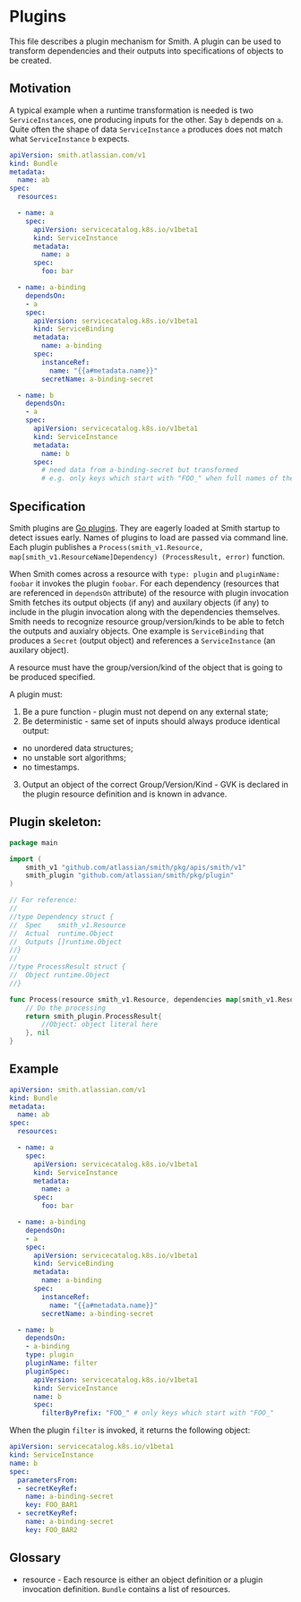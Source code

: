 # Plugins

This file describes a plugin mechanism for Smith. A plugin can be used to transform
dependencies and their outputs into specifications of objects to be created.

## Motivation

A typical example when a runtime transformation is needed is two `ServiceInstance`s, one producing inputs for the
other. Say `b` depends on `a`. Quite often the shape of data `ServiceInstance` `a` produces does not match what
`ServiceInstance` `b` expects.

```yaml
apiVersion: smith.atlassian.com/v1
kind: Bundle
metadata:
  name: ab
spec:
  resources:

  - name: a
    spec:
      apiVersion: servicecatalog.k8s.io/v1beta1
      kind: ServiceInstance
      metadata:
        name: a
      spec:
        foo: bar

  - name: a-binding
    dependsOn:
    - a
    spec:
      apiVersion: servicecatalog.k8s.io/v1beta1
      kind: ServiceBinding
      metadata:
        name: a-binding
      spec:
        instanceRef:
          name: "{{a#metadata.name}}"
        secretName: a-binding-secret

  - name: b
    dependsOn:
    - a
    spec:
      apiVersion: servicecatalog.k8s.io/v1beta1
      kind: ServiceInstance
      metadata:
        name: b
      spec:
        # need data from a-binding-secret but transformed
        # e.g. only keys which start with "FOO_" when full names of the keys are not known in advance.
```

## Specification

Smith plugins are [Go plugins](https://golang.org/pkg/plugin/). They are eagerly loaded at Smith startup to detect
issues early. Names of plugins to load are passed via command line.
Each plugin publishes a `Process(smith_v1.Resource, map[smith_v1.ResourceName]Dependency) (ProcessResult, error)`
function.

When Smith comes across a resource with `type: plugin` and `pluginName: foobar` it invokes
the plugin `foobar`. For each dependency (resources that are referenced in `dependsOn` attribute) of the
resource with plugin invocation Smith fetches its output objects (if any) and auxilary objects (if any) to
include in the plugin invocation along with the dependencies themselves.
Smith needs to recognize resource group/version/kinds to be able to fetch the outputs and auxialry objects.
One example is `ServiceBinding` that produces a `Secret` (output object) and references a `ServiceInstance`
(an auxilary object).

A resource must have the group/version/kind of the object that is going to be produced specified.

A plugin must:
1. Be a pure function - plugin must not depend on any external state;
2. Be deterministic - same set of inputs should always produce identical output:
  - no unordered data structures;
  - no unstable sort algorithms;
  - no timestamps.
3. Output an object of the correct Group/Version/Kind - GVK is declared in the plugin resource definition and
is known in advance.

## Plugin skeleton:

```go
package main

import (
	smith_v1 "github.com/atlassian/smith/pkg/apis/smith/v1"
	smith_plugin "github.com/atlassian/smith/pkg/plugin"
)

// For reference:
//
//type Dependency struct {
//	Spec    smith_v1.Resource
//	Actual  runtime.Object
//	Outputs []runtime.Object
//}
//
//type ProcessResult struct {
//	Object runtime.Object
//}

func Process(resource smith_v1.Resource, dependencies map[smith_v1.ResourceName]smith_plugin.Dependency)  (smith_plugin.ProcessResult, error) {
	// Do the processing
	return smith_plugin.ProcessResult{
		//Object: object literal here
	}, nil
} 
```

## Example

```yaml
apiVersion: smith.atlassian.com/v1
kind: Bundle
metadata:
  name: ab
spec:
  resources:

  - name: a
    spec:
      apiVersion: servicecatalog.k8s.io/v1beta1
      kind: ServiceInstance
      metadata:
        name: a
      spec:
        foo: bar

  - name: a-binding
    dependsOn:
    - a
    spec:
      apiVersion: servicecatalog.k8s.io/v1beta1
      kind: ServiceBinding
      metadata:
        name: a-binding
      spec:
        instanceRef:
          name: "{{a#metadata.name}}"
        secretName: a-binding-secret

  - name: b
    dependsOn:
    - a-binding
    type: plugin
    pluginName: filter
    pluginSpec:
      apiVersion: servicecatalog.k8s.io/v1beta1
      kind: ServiceInstance
      name: b
      spec:
        filterByPrefix: "FOO_" # only keys which start with "FOO_"          
```

When the plugin `filter` is invoked, it returns the following object:

```yaml
apiVersion: servicecatalog.k8s.io/v1beta1
kind: ServiceInstance
name: b
spec:
  parametersFrom:
  - secretKeyRef:
    name: a-binding-secret
    key: FOO_BAR1
  - secretKeyRef:
    name: a-binding-secret
    key: FOO_BAR2
```

## Glossary

- resource - Each resource is either an object definition or a plugin
invocation definition. `Bundle` contains a list of resources.
